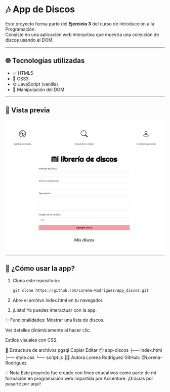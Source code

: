 # 🎶 App de Discos

Este proyecto forma parte del **Ejercicio 3** del curso de Introducción a la Programación.  
Consiste en una aplicación web interactiva que muestra una colección de discos usando el DOM.

---

## 🌐 Tecnologías utilizadas

- ✅ HTML5
- 🎨 CSS3
- ⚙️ JavaScript (vanilla)
- 🧠 Manipulación del DOM

---

## 📸 Vista previa

![Vista previa de la app](images/captura-app.png)


---

## 🚀 ¿Cómo usar la app?

1. Clona este repositorio:
   ```bash
   git clone https://github.com/Lorena-Rodriguez/app_discos.git

2. Abre el archivo index.html en tu navegador.

3. ¡Listo! Ya puedes interactuar con la app.

✨ Funcionalidades:
Mostrar una lista de discos.

Ver detalles dinámicamente al hacer clic.

Estilos visuales con CSS.

📁 Estructura de archivos
pgsql
Copiar
Editar
📦 app-discos
├── index.html
├── style.css
└── script.js
🙋‍♀️ Autora
Lorena Rodríguez
GitHub: @Lorena-Rodriguez

💡 Nota
Este proyecto fue creado con fines educativos como parte de mi formación en programación web impartida por Accenture. ¡Gracias por pasarte por aquí!

